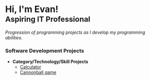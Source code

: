 <h1>
  Hi, I'm Evan!<br>
  <sub>
    Aspiring IT Professional
  </sub>
</h1>

_Progression of programming projects as I develop my programming abilities._

### Software Development Projects

- **Category/Technology/Skill Projects**
  - [Calculator](https://github.com/evanrodriguezejr2/calculator)
  - [Cannonball game](https://github.com/evanrodriguezejr2/cannonball_game)
 
